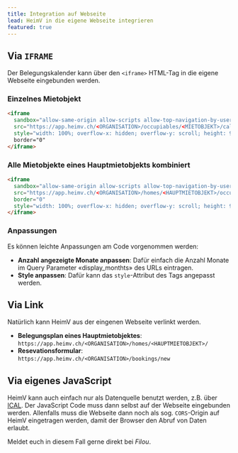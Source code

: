 ```yaml
---
title: Integration auf Webseite
lead: HeimV in die eigene Webseite integrieren
featured: true
---
```


## Via `IFRAME`

Der Belegungskalender kann über den `<iframe>` HTML-Tag in die eigene Webseite eingebunden werden.

### Einzelnes Mietobjekt

```html
<iframe
  sandbox="allow-same-origin allow-scripts allow-top-navigation-by-user-activation allow-top-navigation"
  src="https://app.heimv.ch/<ORGANISATION>/occupiables/<MIETOBJEKT>/calendar/embed?display_months=9"
  style="width: 100%; overflow-x: hidden; overflow-y: scroll; height: 960px; border: none;">
  border="0"
</iframe>
```

### Alle Mietobjekte eines Hauptmietobjekts kombiniert

```html
<iframe
  sandbox="allow-same-origin allow-scripts allow-top-navigation-by-user-activation allow-top-navigation"
  src="https://app.heimv.ch/<ORGANISATION>/homes/<HAUPTMIETOBJEKT>/occupancies/embed?display_months=9"
  border="0"
  style="width: 100%; overflow-x: hidden; overflow-y: scroll; height: 960px; border: none;">
</iframe>
```

### Anpassungen

Es können leichte Anpassungen am Code vorgenommen werden: 

- **Anzahl angezeigte Monate anpassen**: Dafür einfach die Anzahl Monate im Query Parameter «display_monthts» des URLs eintragen.
- **Style anpassen**: Dafür kann das `style`-Attribut des Tags angepasst werden.

## Via Link

Natürlich kann HeimV aus der eingenen Webseite verlinkt werden.

- **Belegungsplan eines Hauptmietobjektes**: `https://app.heimv.ch/<ORGANISATION>/homes/<HAUPTMIETOBJEKT>/`
- **Resevationsformular**: `https://app.heimv.ch/<ORGANISATION>/bookings/new`

## Via eigenes JavaScript 

HeimV kann auch einfach nur als Datenquelle benutzt werden, z.B. über [ICAL](./ical_feed). Der JavaScript Code muss dann selbst auf der Webseite eingebunden werden. Allenfalls muss die Webseite dann noch als sog. `CORS`-Origin auf HeimV eingetragen werden, damit der Browser den Abruf von Daten erlaubt.

Meldet euch in diesem Fall gerne direkt bei *Filou*.
